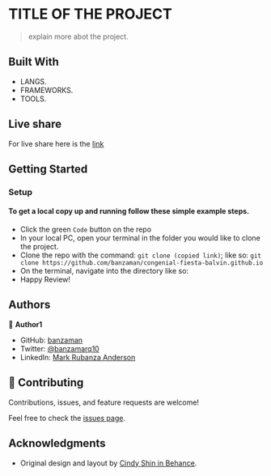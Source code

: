 # TITLE OF THE PROJECT

> explain more abot the project.

## Built With

- LANGS.
- FRAMEWORKS.
- TOOLS.

## Live share 

For live share here is the [link](https://banzaman.github.io/congenial-fiesta-balvin.github.io/)
## Getting Started

### Setup

#### To get a local copy up and running follow these simple example steps.

- Click the green `Code` button on the repo
- In your local PC, open your terminal in the folder you would like to clone the project.
- Clone the repo with the command: `git clone (copied link)`; like so: `git clone https://github.com/banzaman/congenial-fiesta-balvin.github.io`
- On the terminal, navigate into the directory like so: 
- Happy Review!



## Authors

👤 **Author1**

- GitHub: [banzaman](https://github.com/banzaman)
- Twitter: [@banzamarq10](https://twitter.com/banzamarq10)
- LinkedIn: [Mark Rubanza Anderson](https://www.linkedin.com/in/mark-rubanza-anderson-4399a2211/)


## 🤝 Contributing

Contributions, issues, and feature requests are welcome!

Feel free to check the [issues page](https://github.com/banzaman/congenial-fiesta-balvin.github.io/issues).


## Acknowledgments

- Original design and layout by [Cindy Shin in Behance](https://www.behance.net/adagio07).
